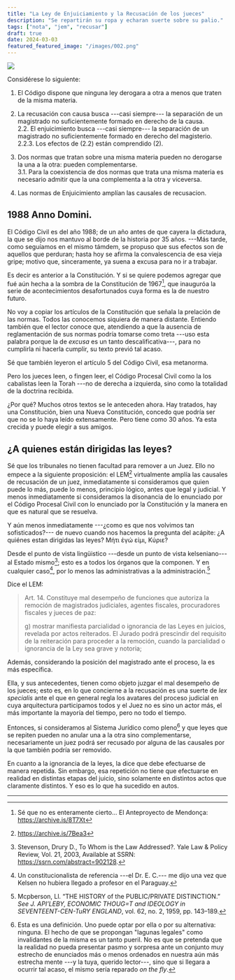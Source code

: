 ```yaml
---
title: "La Ley de Enjuiciamiento y la Recusación de los jueces"
description: "Se repartirán su ropa y echaran suerte sobre su palio."
tags: ["nota", "jem", "recusar"]
draft: true
date: 2024-03-03
featured_featured_image: "/images/002.png"
---
```

![](https://img.shields.io/badge/document_v.-0.51-blue)

Considérese lo siguiente:

1. El Código dispone que ninguna ley derogara a otra a menos que traten de la misma materia.

2. La recusación con causa busca ---casi siempre--- la separación de un magistrado no suficientemente formado en derecho de la causa.  
2.2. El enjuicimiento busca ---casi siempre--- la separación de un magistrado no suficientemente formado en derecho del magisterio.  
2.2.3. Los efectos de (2.2) están comprendido (2).

3. Dos normas que tratan sobre una misma materia pueden no derogarse la una a la otra: pueden complementarse.  
3.1. Para la coexistencia de dos normas  que trata una misma materia es necesario admitir que la una complementa a la otra y viceversa.

4. Las normas de Enjuicimiento amplían las causales de recusacion.



## 1988 Anno Domini.

El Código Civil es del año 1988; de un año antes de que cayera la dictadura, la que se dijo nos mantuvo al borde de la historia por 35 años. ---Más tarde, como seguíamos  en el mismo támdem, se propuso que sus efectos son de aquellos que perduran; hasta hoy se afirma la convalescencia de esa vieja gripe; motivo que, sinceramente, ya suena a excusa para no ir a trabajar.

Es decir es anterior a la Constitución. Y si se quiere podemos agregar que fué aún hecha a la sombra de la Constitución de 1967[^2], que inauguróa la serie de acontecimientos desafortunados cuya forma es la de nuestro futuro.

[^2]: Sé que no es enteramente cierto... El Anteproyecto de Mendonça: https://archive.is/8T7Xt

No voy a copiar los artículos de la Constitución que señala la prelación de las normas. Todos las conocemos siquiera de manera distante. Entiendo también que el lector conoce que, atendiendo a que la ausencia de reglamentación de sus normas podría tomarse como treta ---uso esta palabra porque la de _excusa_ es un tanto descalificativa---, para no cumplirla ni hacerla cumplir, su texto previó tal acaso.

Sé que también leyeron el artículo 5 del Código Civil, esa metanorma.

Pero los jueces leen, o fingen leer, el Código Procesal Civil  como la los cabalistas leen la Torah ---no de derecha a izquierda, sino como la totalidad de la doctrina recibida.

¿Por qué? Muchos otros textos se le anteceden ahora. Hay tratados, hay una Constitución, bien una Nueva Constitución, concedo que podría ser que no se lo haya leído extensamente. Pero tiene como 30 años. Ya esta crecida y puede elegir a sus amigos.

## ¿A quienes están dirigidas las leyes?

Sé que los tribunales no tienen facultad para remover a un Juez. Ello no empece a la siguiente proposición: el LEM[^3] virtualmente amplía las causales de recusación de un juez,  inmediatamente si consideramos que quien puede lo más, puede lo menos,  principio lógico, antes que legal y judicial. Y menos inmediatamente si consideramos la disonancia de lo enunciado por el Código Procesal Civil con lo enunciado por la Constitución y la manera en que es natural que se resuelva.

Y aún menos inmediatamente ---¿como es que nos volvimos tan sofisticados?--- de nuevo cuando nos hacemos la pregunta del acápite: ¿A quiénes estan dirigidas las leyes? Μήτι ἐγώ εἰμι, Κύριε?

Desde el punto de vista lingüistico ---desde un punto de vista kelseniano--- al Estado mismo[^5]; esto es a todos los órganos que la componen. Y en cualquier caso[^k], por lo menos las administrativas a la administración.[^4]

[^3]: https://archive.is/7Bea3

[^4]: Mcpberson, Ll. “THE HISTORY of the PUBLIC/PRIVATE DISTINCTION.” *See J. API’LEBY, ECONOMIC THOUG=T and IDEOLOGY in SEVENTEENT-CEN-TuRY ENGLAND*, vol. 62, no. 2, 1959, pp. 143–189. 

[^5]:   Stevenson, Drury D., To Whom is the Law Addressed?. Yale Law & Policy Review, Vol. 21, 2003, Available at SSRN: https://ssrn.com/abstract=902128.

[^k]: Un constitucionalista de referencia ---el Dr. E. C.---  me dijo una vez que Kelsen no hubiera llegado a profesor en el Paraguay. 

Dice el LEM:

> Art. 14. Constituye mal desempeño de funciones que autoriza la remoción de magistrados judiciales, agentes fiscales, procuradores fiscales y jueces de paz:
>
> g) mostrar manifiesta parcialidad o ignorancia de las Leyes en juicios, revelada por actos reiterados. El Jurado podrá prescindir del requisito de la reiteración para proceder a la remoción, cuando la parcialidad o ignorancia de la Ley sea grave y notoria;
>

Además, considerando la posición del magistrado ante el proceso, la es más específica.

Ella, y sus antecedentes, tienen como objeto juzgar el mal desempeño de los jueces; esto es, en lo que concierne a la recusación es una suerte de _lex specialis_ ante el que en general regla los avatares del proceso judicial en cuya arquitectura participamos todos y el Juez no es sino un actor más, el más importante la mayoría del tiempo, pero no todo el tiempo.

Entonces, si consideramos al Sistema Jurídico como pleno[^6] y que leyes que se repiten pueden no anular una a la otra sino complementarse, necesariamente un juez podrá ser recusado por alguna de las causales por la que también podría ser removido.

En cuanto a la ignorancia de la leyes, la dice que debe efectuarse de manera repetida. Sin embargo, esa repetición no tiene que efectuarse en realidad en distintas etapas del juicio, sino solamente en distintos actos que claramente distintos. Y eso es lo que ha sucedido en autos.

[^6]: Esta es una definición. Uno puede optar por ella o por su alternativa: ninguna. El hecho de que se propongan "lagunas legales" como invalidantes de la misma es un tanto pueril. No es que se pretenda que la realidad no pueda presentar pasmo y sorpresa ante un conjunto muy estrecho de enunciados más o menos ordenados en nuestra aún más estrecha mente ---y la tuya, querido lector---, sino que si llegara a ocurrir tal acaso, el mismo sería reparado _on the fly_.


















------
